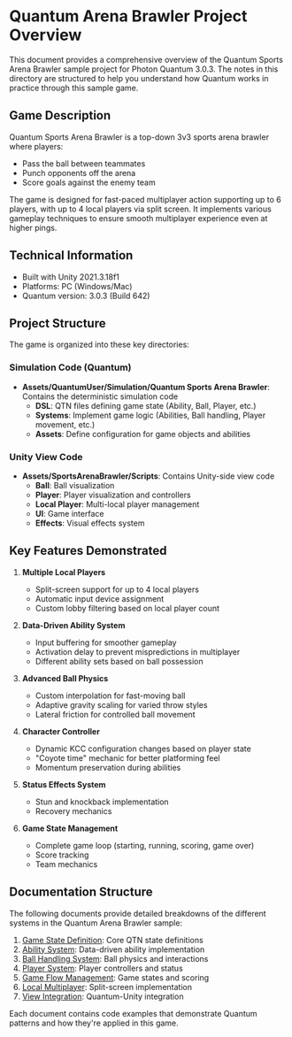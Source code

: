 # Quantum Arena Brawler Project Overview

This document provides a comprehensive overview of the Quantum Sports Arena Brawler sample project for Photon Quantum 3.0.3. The notes in this directory are structured to help you understand how Quantum works in practice through this sample game.

## Game Description

Quantum Sports Arena Brawler is a top-down 3v3 sports arena brawler where players:
- Pass the ball between teammates
- Punch opponents off the arena
- Score goals against the enemy team

The game is designed for fast-paced multiplayer action supporting up to 6 players, with up to 4 local players via split screen. It implements various gameplay techniques to ensure smooth multiplayer experience even at higher pings.

## Technical Information
- Built with Unity 2021.3.18f1
- Platforms: PC (Windows/Mac)
- Quantum version: 3.0.3 (Build 642)

## Project Structure

The game is organized into these key directories:

### Simulation Code (Quantum)
- **Assets/QuantumUser/Simulation/Quantum Sports Arena Brawler**: Contains the deterministic simulation code
  - **DSL**: QTN files defining game state (Ability, Ball, Player, etc.)
  - **Systems**: Implement game logic (Abilities, Ball handling, Player movement, etc.)
  - **Assets**: Define configuration for game objects and abilities

### Unity View Code
- **Assets/SportsArenaBrawler/Scripts**: Contains Unity-side view code
  - **Ball**: Ball visualization
  - **Player**: Player visualization and controllers
  - **Local Player**: Multi-local player management
  - **UI**: Game interface
  - **Effects**: Visual effects system

## Key Features Demonstrated

1. **Multiple Local Players**
   - Split-screen support for up to 4 local players
   - Automatic input device assignment
   - Custom lobby filtering based on local player count

2. **Data-Driven Ability System**
   - Input buffering for smoother gameplay
   - Activation delay to prevent mispredictions in multiplayer
   - Different ability sets based on ball possession

3. **Advanced Ball Physics**
   - Custom interpolation for fast-moving ball
   - Adaptive gravity scaling for varied throw styles
   - Lateral friction for controlled ball movement

4. **Character Controller**
   - Dynamic KCC configuration changes based on player state
   - "Coyote time" mechanic for better platforming feel
   - Momentum preservation during abilities

5. **Status Effects System**
   - Stun and knockback implementation
   - Recovery mechanics

6. **Game State Management**
   - Complete game loop (starting, running, scoring, game over)
   - Score tracking
   - Team mechanics

## Documentation Structure

The following documents provide detailed breakdowns of the different systems in the Quantum Arena Brawler sample:

1. [Game State Definition](01-game-state-definition.md): Core QTN state definitions
2. [Ability System](02-ability-system.md): Data-driven ability implementation
3. [Ball Handling System](03-ball-handling-system.md): Ball physics and interactions
4. [Player System](04-player-system.md): Player controllers and status
5. [Game Flow Management](05-game-flow-management.md): Game states and scoring
6. [Local Multiplayer](06-local-multiplayer.md): Split-screen implementation
7. [View Integration](07-view-integration.md): Quantum-Unity integration

Each document contains code examples that demonstrate Quantum patterns and how they're applied in this game.

